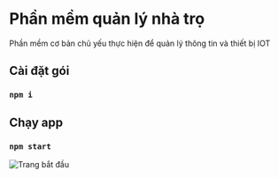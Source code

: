 # Phần mềm quản lý nhà trọ

Phần mềm cơ bản chủ yếu thực hiện để quản lý thông tin và thiết bị IOT

## Cài đặt gói

### `npm i`

## Chạy app

### `npm start`

![Trang bắt đầu](scr/screenshots/default.png)
